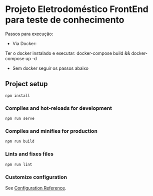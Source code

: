 # Projeto Eletrodoméstico FrontEnd para teste de conhecimento

Passos para execução: 

- Via Docker:

Ter o docker instalado e executar: docker-compose build && docker-compose up -d

- Sem docker seguir os passos abaixo

## Project setup
```
npm install
```

### Compiles and hot-reloads for development
```
npm run serve
```

### Compiles and minifies for production
```
npm run build
```

### Lints and fixes files
```
npm run lint
```

### Customize configuration
See [Configuration Reference](https://cli.vuejs.org/config/).
